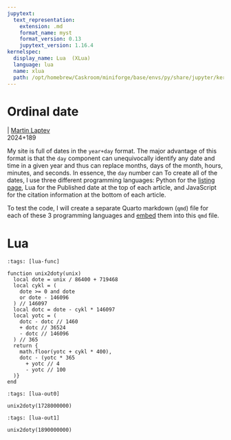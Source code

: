 ```yaml
---
jupytext:
  text_representation:
    extension: .md
    format_name: myst
    format_version: 0.13
    jupytext_version: 1.16.4
kernelspec:
  display_name: Lua  (XLua)
  language: lua
  name: xlua
  path: /opt/homebrew/Caskroom/miniforge/base/envs/py/share/jupyter/kernels/xlua
---
```


# Ordinal date

\| [Martin Laptev]()  
2024+189

My site is full of dates in the `year+day` format. The major advantage
of this format is that the `day` component can unequivocally identify
any date and time in a given year and thus can replace months, days of
the month, hours, minutes, and seconds. In essence, the `day` number can
To create all of the dates, I use three different programming languages:
Python for the [listing page](../../list), Lua for the Published date at
the top of each article, and JavaScript for the citation information at
the bottom of each article.

To test the code, I will create a separate Quarto markdown (`qmd`) file
for each of these 3 programming languages and
[embed](https://quarto.org/docs/authoring/notebook-embed.html#overview)
them into this `qmd` file.

# Lua

```{code-cell}
:tags: [lua-func]

function unix2doty(unix)
  local dote = unix / 86400 + 719468
  local cykl = (
    dote >= 0 and dote
    or dote - 146096
  ) // 146097
  local dotc = dote - cykl * 146097
  local yotc = (
    dotc - dotc // 1460
    + dotc // 36524
    - dotc // 146096
  ) // 365
  return {
    math.floor(yotc + cykl * 400),
    dotc - (yotc * 365
      + yotc // 4
      - yotc // 100
  )}
end
```

```{code-cell}
:tags: [lua-out0]

unix2doty(1728000000)
```

```{code-cell}
:tags: [lua-out1]

unix2doty(1890000000)
```
